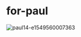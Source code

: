 # for-paul

![paul14-e1549560007363](https://github.com/user-attachments/assets/5d7d0b6b-ef08-4f65-ac6c-fa1b8f13df9b)
